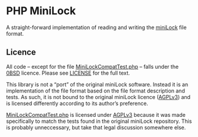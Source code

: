 # PHP MiniLock

A straight-forward implementation of reading and writing the [miniLock][] file format.

## Licence

All code – except for the file [MiniLockCompatTest.php](tests/MiniLockCompatTest.php) – falls under the [0BSD][] licence. Please see [LICENSE](LICENSE) for the full text.

This library is not a “port” of the original miniLock software. Instead it is an implementation of the file format based on the file format description and tests. As such, it is not bound to the original miniLock licence ([AGPLv3][]) and is licensed differently according to its author’s preference.

[MiniLockCompatTest.php](tests/MiniLockCompatTest.php) is licensed under [AGPLv3][] because it was made specifically to match the tests found in the original miniLock repository. This is probably unneccessary, but take that legal discussion somewhere else.

[miniLock]: http://minilock.io/
[0BSD]: https://spdx.org/licenses/0BSD.html
[AGPLv3]: https://spdx.org/licenses/AGPL-3.0-only.html
